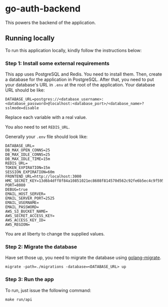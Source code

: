 # go-auth-backend

This powers the backend of the application.

## Running locally

To run this application locally, kindly follow the instructions below:

### Step 1: Install some external requirements

This app uses PostgreSQL and Redis. You need to install them. Then, create a database for the application in PostgreSQL. After that, you need to put your database's URL in `.env` at the root of the application. Your database URL should be like:

```shell
DATABASE_URL=postgres://<database_username>:<database_password>@localhost:<database_port>/<database_name>?sslmode=disable
```

Replace each variable with a real value.

You also need to set `REDIS_URL`.

Generally your `.env` file should look like:

```shell
DATABASE_URL=
DB_MAX_OPEN_CONNS=25
DB_MAX_IDLE_CONNS=25
DB_MAX_IDLE_TIME=15m
REDIS_URL=
TOKEN_EXPIRATION=15m
SESSION_EXPIRATION=60m
FRONTEND_URL=http://localhost:3000
HMC_SECRET_KEY=13d6b4dff8f84a10851021ec8608f814570d562c92fe6b5ec4c9f595bcb3234b
PORT=8080
DEBUG=true
EMAIL_HOST_SERVER=
EMAIL_SERVER_PORT=2525
EMAIL_USERNAME=
EMAIL_PASSWORD=
AWS_S3_BUCKET_NAME=
AWS_SECRET_ACCESS_KEY=
AWS_ACCESS_KEY_ID=
AWS_REGION=
```

You are at liberty to change the supplied values.

### Step 2: Migrate the database

Have set those up, you need to migrate the database using [golang-migrate][1].

```shell
migrate -path=./migrations -database=<DATABASE_URL> up
```

### Step 3: Run the app

To run, just issue the following command:

```shell
make run/api
```

[1]: https://github.com/golang-migrate/migrate "Golang migrate"

